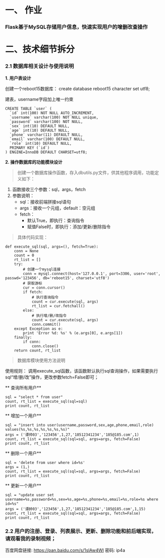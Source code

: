 
# 一、 作业
### Flask基于MySQL存储用户信息，快速实现用户的增删改查操作

# 二、技术细节拆分

### 2.1 数据库相关设计与使用说明

**1. 用户表设计**

创建一个reboot15数据库： 
create database reboot15 character set utf8;

建表，username字段加上唯一约束
```
CREATE TABLE `user` (
  `id` int(100) NOT NULL AUTO_INCREMENT,
  `username` varchar(100) NOT NULL unique,
  `password` varchar(100) NOT NULL,
  `sex` int(10) DEFAULT NULL,
  `age` int(10) DEFAULT NULL,
  `phone` varchar(11) DEFAULT NULL,
  `email` varchar(100) DEFAULT NULL,
  `role` int(10) DEFAULT NULL,
  PRIMARY KEY (`id`)
) ENGINE=InnoDB DEFAULT CHARSET=utf8;
```
**2. 操作数据库的功能模块设计**
>创建一个数据库操作函数，存入dbutils.py文件，供其他程序调用，功能定义如下：

1. 函数接收三个参数：sql，args，fetch
2. 参数说明：
    * sql：接收前端拼接sql语句
    * args：接收一个元组，default：空元组
    * fetch：
        * 默认True，即执行：查询指令
        * 赋值False时，即执行：添加/更新/删除指令

>具体代码实现：

```
def execute_sql(sql, args=(), fetch=True):
    conn = None
    count = 0
    rt_list = []
    try:
        # 创建一个mysql连接
        conn = mysql.connect(host='127.0.0.1', port=3306, user='root', passwd='123456', db='reboot15', charset='utf8')
        # 获取游标
        cur = conn.cursor()
        if fetch:
            # 执行查询指令
            count = cur.execute(sql, args)
            rt_list = cur.fetchall()
        else:
            # 执行增/删/改指令
            count = cur.execute(sql, args)
            conn.commit()
    except Exception as e:
        print 'Error %d: %s' % (e.args[0], e.args[1])
    finally:
        if conn:
            conn.close()
    return count, rt_list
```

>数据库模块使用方法说明

使用规则：
调用execute_sql函数，该函数默认执行sql查询操作，如果需要执行sql“增/删/改”操作，更改参数fetch=False即可；

** 查询所有用户**
```
sql = "select * from user"
count, rt_list = execute_sql(sql=sql)
print count, rt_list
```
** 增加一个用户**
```
sql = "insert into user(username,password,sex,age,phone,email,role) values(%s,%s,%s,%s,%s,%s,%s)"
args = ('谭帅03','123456',1,27,'18512341234','185@185.com',1)
count, rt_list = execute_sql(sql=sql, args=args, fetch=False)
print count, rt_list
```
** 删除一个用户**
```
sql = 'delete from user where id=%s'
args = (1,)
count, rt_list = execute_sql(sql=sql, args=args, fetch=False)
print count, rt_list
```

** 更新一个用户**
```
sql = "update user set username=%s,password=%s,sex=%s,age=%s,phone=%s,email=%s,role=%s where id=%s"
args = ('谭帥03','123456',1,27,'18512341234','185@185.com',1,15)
count, rt_list = execute_sql(sql=sql, args=args, fetch=False)
print count, rt_list
```

### 2.2 用户的注册、登录、列表展示、更新、删除功能和前后端实现，请观看我的录制视频；
百度网盘链接: https://pan.baidu.com/s/1slAw4Wl 密码: ip4a